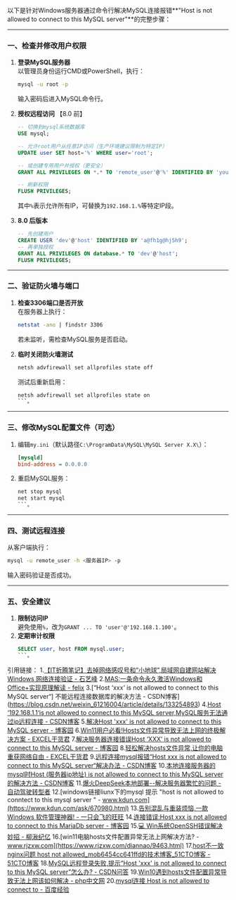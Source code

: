 以下是针对Windows服务器通过命令行解决MySQL连接报错**"Host is not allowed to connect to this MySQL server"**的完整步骤：

---

### 一、**检查并修改用户权限**
1. **登录MySQL服务器**  
   以管理员身份运行CMD或PowerShell，执行：  
   ```bash
   mysql -u root -p
   ```
   输入密码后进入MySQL命令行。

2. **授权远程访问** 【8.0 前】 
   ```sql
   -- 切换到mysql系统数据库
   USE mysql;

   -- 允许root用户从任意IP访问（生产环境建议限制为特定IP）
   UPDATE user SET host='%' WHERE user='root';

   -- 或创建专用用户并授权（更安全）
   GRANT ALL PRIVILEGES ON *.* TO 'remote_user'@'%' IDENTIFIED BY 'your_password';

   -- 刷新权限
   FLUSH PRIVILEGES;
   ```  
   其中`%`表示允许所有IP，可替换为`192.168.1.%`等特定IP段。

3. **8.0 后版本**
   
   ```sql
   -- 先创建用户
   CREATE USER 'dev'@'host' IDENTIFIED BY 'a@fh1g@hj5h9';
   -- 再单独授权
   GRANT ALL PRIVILEGES ON database.* TO 'dev'@'host';
   FLUSH PRIVILEGES;
   ```

---

### 二、**验证防火墙与端口**
1. **检查3306端口是否开放**  
   在服务器上执行：  
   ```bash
   netstat -ano | findstr 3306
   ```  
   若未监听，需检查MySQL服务是否启动。

2. **临时关闭防火墙测试**  
   ```bash
   netsh advfirewall set allprofiles state off
   ```  
   测试后重新启用：  
   ```bash
   netsh advfirewall set allprofiles state on
   ```。

---

### 三、**修改MySQL配置文件（可选）**
1. 编辑`my.ini`（默认路径`C:\ProgramData\MySQL\MySQL Server X.X\`）：  
   ```ini
   [mysqld]
   bind-address = 0.0.0.0
   ```  
2. 重启MySQL服务：  
   ```bash
   net stop mysql
   net start mysql
   ```。

---

### 四、**测试远程连接**
从客户端执行：  
```bash
mysql -u remote_user -h <服务器IP> -p
```  
输入密码验证是否成功。

---

### 五、**安全建议**
1. **限制访问IP**  
   避免使用`%`，改为`GRANT ... TO 'user'@'192.168.1.100'`。  
2. **定期审计权限**  
   ```sql
   SELECT user, host FROM mysql.user;
   ```。

引用链接：
1.[【IT折腾笔记】去掉网络感叹号和“小地球”,局域网自建网站解决Windows 网络连接验证 - 石艺峰](http://zhuanlan.zhihu.com/p/1901206013471851552)
2.[MAS:一条命令永久激活Windows和Office+实现原理解读 - felix](http://zhuanlan.zhihu.com/p/1906620655807497264)
3.[“Host ‘xxx‘ is not allowed to connect to this MySQL server“] 不能远程连接数据库的解决方法 - CSDN博客](https://blog.csdn.net/weixin_61216004/article/details/133254893)
4.[Host ‘192.168.1.1‘is not allowed to connect to this MySQL server,MySQL服务无法通过ip远程连接 - CSDN博客](https://blog.csdn.net/jimingzhe/article/details/139993562)
5.[解决Host 'xxx' is not allowed to connect to this MySQL server - 博客园](https://www.cnblogs.com/ttkknetroad/p/7616733.html)
6.[Win11用户必看!Hosts文件异常导致无法上网的终极解决方案 - EXCEL干货君](https://baijiahao.baidu.com/s?id=1823571782547018379&wfr=spider&for=pc)
7.[解决服务器连接错误Host ‘XXX’ is not allowed to connect to this MySQL server - 博客园](https://www.cnblogs.com/jesu/p/5650699.html)
8.[轻松解决hosts文件异常,让你的电脑重获网络自由 - EXCEL干货君](https://baijiahao.baidu.com/s?id=1823688035951631950&wfr=spider&for=pc)
9.[远程连接mysql报错“Host xxx is not allowed to connect to this MySQL server“解决办法 - CSDN博客](https://blog.csdn.net/tiansyun/article/details/137260350)
10.[本地连接服务器的mysql时Host (服务器ip地址) is not allowed to connect to this MySQL server 的解决方法 - CSDN博客](https://blog.csdn.net/df981011512/article/details/60769137)
11.[爆火DeepSeek本地部署--解决服务器繁忙的问题 - 自动驾驶转型者](http://zhuanlan.zhihu.com/p/22939354752)
12.[windows链接liunx下的mysql 提示 &quot;host is not allowed to conntect to this mysql server &quot; - www.kdun.com](https://www.kdun.com/ask/670980.html)
13.[告别混乱与重装烦恼,一款Windows 软件管理神器! - 一只会飞的旺旺](http://zhuanlan.zhihu.com/p/1896122242829640223)
14.[连接错误:Host xxx is not allowed to connect to this MariaDb server - 博客园](https://www.cnblogs.com/cj1698/p/15102629.html)
15.[💻 Win系统OpenSSH错误解决妙招 - 柳湫纪亿](http://mbd.baidu.com/newspage/data/dtlandingsuper?nid=dt_4091622495446164944)
16.[win11电脑hosts文件配置异常无法上网解决方法? - www.rjzxw.com](https://www.rjzxw.com/diannao/9463.html)
17.[host不一致 nginx问题 host not allowed_mob6454cc641ffd的技术博客_51CTO博客 - 51CTO博客](https://blog.51cto.com/u_16099184/11867548)
18.[MySQL远程登录失败,提示“Host 'xxx' is not allowed to connect to this MySQL server”怎么办? - CSDN问答](https://ask.csdn.net/questions/8396895)
19.[Win10遇到hosts文件配置异常导致无法上网该如何解决 - php中文网](https://www.php.cn/faq/648256.html)
20.[mysql连接 Host is not allowed to connect to - 百度经验](https://jingyan.baidu.com/article/46650658f7bd92f549e5f8f7.html)